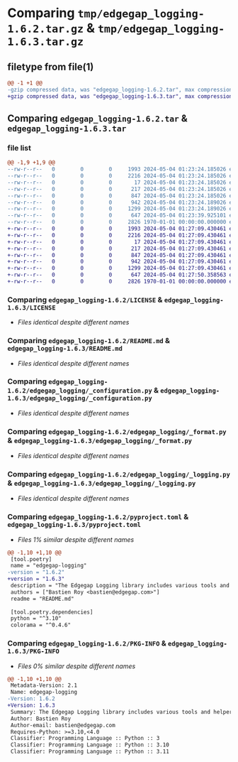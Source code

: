 # Comparing `tmp/edgegap_logging-1.6.2.tar.gz` & `tmp/edgegap_logging-1.6.3.tar.gz`

## filetype from file(1)

```diff
@@ -1 +1 @@
-gzip compressed data, was "edgegap_logging-1.6.2.tar", max compression
+gzip compressed data, was "edgegap_logging-1.6.3.tar", max compression
```

## Comparing `edgegap_logging-1.6.2.tar` & `edgegap_logging-1.6.3.tar`

### file list

```diff
@@ -1,9 +1,9 @@
--rw-r--r--   0        0        0     1993 2024-05-04 01:23:24.185026 edgegap_logging-1.6.2/LICENSE
--rw-r--r--   0        0        0     2216 2024-05-04 01:23:24.185026 edgegap_logging-1.6.2/README.md
--rw-r--r--   0        0        0       17 2024-05-04 01:23:24.185026 edgegap_logging-1.6.2/edgegap_logging/BUILD
--rw-r--r--   0        0        0      217 2024-05-04 01:23:24.185026 edgegap_logging-1.6.2/edgegap_logging/__init__.py
--rw-r--r--   0        0        0      847 2024-05-04 01:23:24.185026 edgegap_logging-1.6.2/edgegap_logging/_configuration.py
--rw-r--r--   0        0        0      942 2024-05-04 01:23:24.189026 edgegap_logging-1.6.2/edgegap_logging/_format.py
--rw-r--r--   0        0        0     1299 2024-05-04 01:23:24.189026 edgegap_logging-1.6.2/edgegap_logging/_logging.py
--rw-r--r--   0        0        0      647 2024-05-04 01:23:39.925101 edgegap_logging-1.6.2/pyproject.toml
--rw-r--r--   0        0        0     2826 1970-01-01 00:00:00.000000 edgegap_logging-1.6.2/PKG-INFO
+-rw-r--r--   0        0        0     1993 2024-05-04 01:27:09.430461 edgegap_logging-1.6.3/LICENSE
+-rw-r--r--   0        0        0     2216 2024-05-04 01:27:09.430461 edgegap_logging-1.6.3/README.md
+-rw-r--r--   0        0        0       17 2024-05-04 01:27:09.430461 edgegap_logging-1.6.3/edgegap_logging/BUILD
+-rw-r--r--   0        0        0      217 2024-05-04 01:27:09.430461 edgegap_logging-1.6.3/edgegap_logging/__init__.py
+-rw-r--r--   0        0        0      847 2024-05-04 01:27:09.430461 edgegap_logging-1.6.3/edgegap_logging/_configuration.py
+-rw-r--r--   0        0        0      942 2024-05-04 01:27:09.430461 edgegap_logging-1.6.3/edgegap_logging/_format.py
+-rw-r--r--   0        0        0     1299 2024-05-04 01:27:09.430461 edgegap_logging-1.6.3/edgegap_logging/_logging.py
+-rw-r--r--   0        0        0      647 2024-05-04 01:27:50.358563 edgegap_logging-1.6.3/pyproject.toml
+-rw-r--r--   0        0        0     2826 1970-01-01 00:00:00.000000 edgegap_logging-1.6.3/PKG-INFO
```

### Comparing `edgegap_logging-1.6.2/LICENSE` & `edgegap_logging-1.6.3/LICENSE`

 * *Files identical despite different names*

### Comparing `edgegap_logging-1.6.2/README.md` & `edgegap_logging-1.6.3/README.md`

 * *Files identical despite different names*

### Comparing `edgegap_logging-1.6.2/edgegap_logging/_configuration.py` & `edgegap_logging-1.6.3/edgegap_logging/_configuration.py`

 * *Files identical despite different names*

### Comparing `edgegap_logging-1.6.2/edgegap_logging/_format.py` & `edgegap_logging-1.6.3/edgegap_logging/_format.py`

 * *Files identical despite different names*

### Comparing `edgegap_logging-1.6.2/edgegap_logging/_logging.py` & `edgegap_logging-1.6.3/edgegap_logging/_logging.py`

 * *Files identical despite different names*

### Comparing `edgegap_logging-1.6.2/pyproject.toml` & `edgegap_logging-1.6.3/pyproject.toml`

 * *Files 1% similar despite different names*

```diff
@@ -1,10 +1,10 @@
 [tool.poetry]
 name = "edgegap-logging"
-version = "1.6.2"
+version = "1.6.3"
 description = "The Edgegap Logging library includes various tools and helpers for interacting with Standard Logging Formatter and Colored Logs. It is designed for use within the Edgegap organization."
 authors = ["Bastien Roy <bastien@edgegap.com>"]
 readme = "README.md"
 
 [tool.poetry.dependencies]
 python = "^3.10"
 colorama = "^0.4.6"
```

### Comparing `edgegap_logging-1.6.2/PKG-INFO` & `edgegap_logging-1.6.3/PKG-INFO`

 * *Files 0% similar despite different names*

```diff
@@ -1,10 +1,10 @@
 Metadata-Version: 2.1
 Name: edgegap-logging
-Version: 1.6.2
+Version: 1.6.3
 Summary: The Edgegap Logging library includes various tools and helpers for interacting with Standard Logging Formatter and Colored Logs. It is designed for use within the Edgegap organization.
 Author: Bastien Roy
 Author-email: bastien@edgegap.com
 Requires-Python: >=3.10,<4.0
 Classifier: Programming Language :: Python :: 3
 Classifier: Programming Language :: Python :: 3.10
 Classifier: Programming Language :: Python :: 3.11
```

